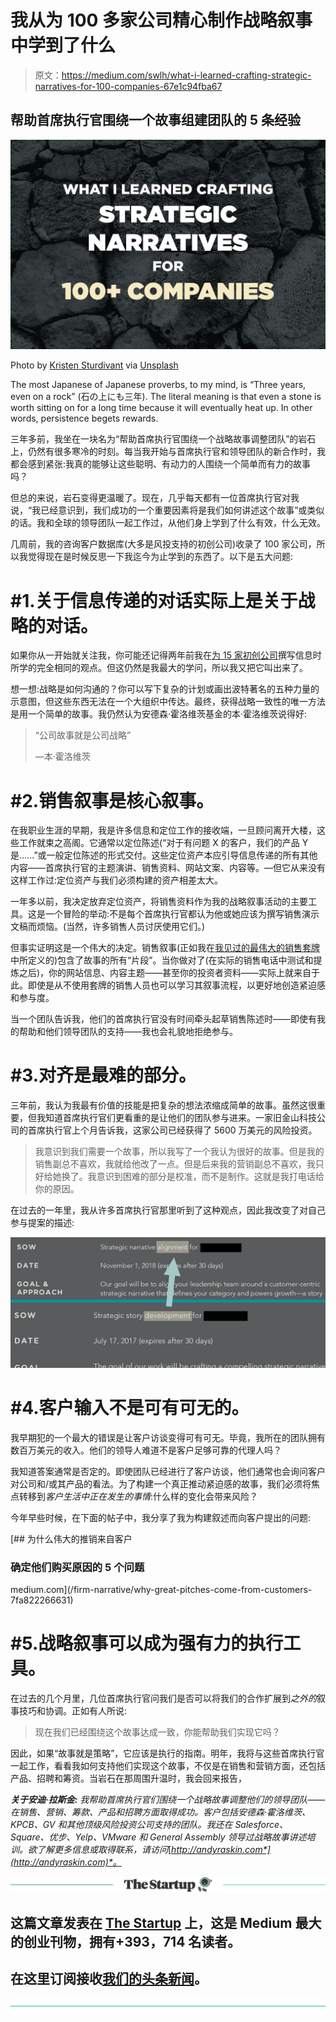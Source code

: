 # 我从为 100 多家公司精心制作战略叙事中学到了什么

> 原文：<https://medium.com/swlh/what-i-learned-crafting-strategic-narratives-for-100-companies-67e1c94fba67>

## 帮助首席执行官围绕一个故事组建团队的 5 条经验

![](img/6d4c4ae5349cc25926edabaf09531dfb.png)

Photo by [Kristen Sturdivant](https://unsplash.com/photos/8Fer_szW-i4?utm_source=unsplash&utm_medium=referral&utm_content=creditCopyText) via [Unsplash](https://unsplash.com/search/photos/rock?utm_source=unsplash&utm_medium=referral&utm_content=creditCopyText)

The most Japanese of Japanese proverbs, to my mind, is “Three years, even on a rock” (石の上にも三年). The literal meaning is that even a stone is worth sitting on for a long time because it will eventually heat up. In other words, persistence begets rewards.

三年多前，我坐在一块名为“帮助首席执行官围绕一个战略故事调整团队”的岩石上，仍然有很多寒冷的时刻。每当我开始与首席执行官和领导团队的新合作时，我都会感到紧张:我真的能够让这些聪明、有动力的人围绕一个简单而有力的故事吗？

但总的来说，岩石变得更温暖了。现在，几乎每天都有一位首席执行官对我说，“我已经意识到，我们成功的一个重要因素将是我们如何讲述这个故事”或类似的话。我和全球的领导团队一起工作过，从他们身上学到了什么有效，什么无效。

几周前，我的咨询客户数据库(大多是风投支持的初创公司)收录了 100 家公司，所以我觉得现在是时候反思一下我迄今为止学到的东西了。以下是五大问题:

# #1.关于信息传递的对话实际上是关于战略的对话。

如果你从一开始就关注我，你可能还记得两年前我在[为 15 家初创公司](/firm-narrative/what-i-learned-crafting-messaging-for-15-startups-32222636b654)撰写信息时所学的完全相同的观点。但这仍然是我最大的学问，所以我又把它叫出来了。

想一想:战略是如何沟通的？你可以写下复杂的计划或画出波特著名的五种力量的示意图，但这些东西无法在一个大组织中传达。最终，获得战略一致性的唯一方法是用一个简单的故事。我仍然认为安德森·霍洛维茨基金的本·霍洛维茨说得好:

> “公司故事就是公司战略”
> 
> —本·霍洛维茨

# #2.销售叙事是核心叙事。

在我职业生涯的早期，我是许多信息和定位工作的接收端，一旦顾问离开大楼，这些工作就束之高阁。它通常以定位陈述(“对于有问题 X 的客户，我们的产品 Y 是……”或一般定位陈述的形式交付。这些定位资产本应引导信息传递的所有其他内容——首席执行官的主题演讲、销售资料、网站文案、内容等。—但它从来没有这样工作过:定位资产与我们必须构建的资产相差太大。

一年多以前，我决定放弃定位资产，将销售资料作为我的战略叙事活动的主要工具。这是一个冒险的举动:不是每个首席执行官都认为他或她应该为撰写销售演示文稿而烦恼。(当然，许多销售人员讨厌使用它们。)

但事实证明这是一个伟大的决定。销售叙事(正如我在[我见过的最伟大的销售套牌](/the-mission/the-greatest-sales-deck-ive-ever-seen-4f4ef3391ba0)中所定义的)包含了故事的所有“片段”。当你做对了(在实际的销售电话中测试和提炼之后)，你的网站信息、内容主题——甚至你的投资者资料——实际上就来自于此。即使是从不使用套牌的销售人员也可以学习其叙事流程，以更好地创造紧迫感和参与度。

当一个团队告诉我，他们的首席执行官没有时间牵头起草销售陈述时——即使有我的帮助和他们领导团队的支持——我也会礼貌地拒绝参与。

# #3.对齐是最难的部分。

三年前，我认为我最有价值的技能是把复杂的想法浓缩成简单的故事。虽然这很重要，但我知道首席执行官们更看重的是让他们的团队参与进来。一家旧金山科技公司的首席执行官上个月告诉我，这家公司已经获得了 5600 万美元的风险投资。

> 我意识到我们需要一个故事，所以我写了一个我认为很好的故事。但是我的销售副总不喜欢，我就给他改了一点。但是后来我的营销副总不喜欢，我只好给她换了。我意识到困难的部分是校准，而不是制作。这就是我打电话给你的原因。

在过去的一年里，我从许多首席执行官那里听到了这种观点，因此我改变了对自己参与提案的描述:

![](img/15589098ee1015bfd91ce4d13a232365.png)

# #4.客户输入不是可有可无的。

我早期犯的一个最大的错误是让客户访谈变得可有可无。毕竟，我所在的团队拥有数百万美元的收入。他们的领导人难道不是客户足够可靠的代理人吗？

我知道答案通常是否定的。即使团队已经进行了客户访谈，他们通常也会询问客户对公司和/或其产品的看法。为了构建一个真正推动紧迫感的故事，我们必须将焦点转移到*客户生活中正在发生的事情*:什么样的变化会带来风险？

今年早些时候，在下面的帖子中，我分享了我为构建叙述而向客户提出的问题:

[](/firm-narrative/why-great-pitches-come-from-customers-7fa822266631) [## 为什么伟大的推销来自客户

### 确定他们购买原因的 5 个问题

medium.com](/firm-narrative/why-great-pitches-come-from-customers-7fa822266631) 

# #5.战略叙事可以成为强有力的执行工具。

在过去的几个月里，几位首席执行官问我们是否可以将我们的合作扩展到*之外的*叙事技巧和协调。正如有人所说:

> 现在我们已经围绕这个故事达成一致，你能帮助我们实现它吗？

因此，如果“故事就是策略”，它应该是执行的指南。明年，我将与这些首席执行官一起工作，看看我如何支持他们实现这个故事，不仅是在销售和营销方面，还包括产品、招聘和筹资。当岩石在那周围升温时，我会回来报告，

***关于安迪·拉斯金:***
*我帮助首席执行官们围绕一个战略故事调整他们的领导团队——在销售、营销、筹款、产品和招聘方面取得成功。客户包括安德森·霍洛维茨、KPCB、GV 和其他顶级风险投资公司支持的团队。我还在 Salesforce、Square、优步、Yelp、VMware 和 General Assembly 领导过战略故事讲述培训。欲了解更多信息或取得联系，请访问*[*http://andyraskin.com*](http://andyraskin.com)*。*

[![](img/308a8d84fb9b2fab43d66c117fcc4bb4.png)](https://medium.com/swlh)

## 这篇文章发表在 [The Startup](https://medium.com/swlh) 上，这是 Medium 最大的创业刊物，拥有+393，714 名读者。

## 在这里订阅接收[我们的头条新闻](http://growthsupply.com/the-startup-newsletter/)。

[![](img/b0164736ea17a63403e660de5dedf91a.png)](https://medium.com/swlh)